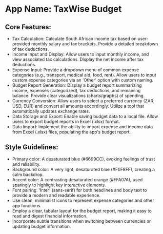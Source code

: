# **App Name**: TaxWise Budget

## Core Features:

- Tax Calculation: Calculate South African income tax based on user-provided monthly salary and tax brackets. Provide a detailed breakdown of tax deductions.
- Income Input and Display: Allow users to input monthly income, and view associated tax calculations. Display the net income after tax deductions.
- Expense Input: Provide a dropdown menu of common expense categories (e.g., transport, medical aid, food, rent). Allow users to input custom expense categories via an 'Other' option with custom naming.
- Budget Report Generation: Display a budget report summarizing income, expenses (categorized), tax deductions, and remaining balance. Provide clear visualizations (charts/graphs) of spending.
- Currency Conversion: Allow users to select a preferred currency (ZAR, USD, EUR) and convert all amounts accordingly. Utilize a tool that automatically updates exchange rates.
- Data Storage and Export: Enable saving budget data to a local file. Allow users to export budget reports in Excel (.xlsx) format.
- Data Import: Implement the ability to import expense and income data from Excel (.xlsx) files, populating the app's budget report.

## Style Guidelines:

- Primary color: A desaturated blue (#6699CC), evoking feelings of trust and reliability.
- Background color: A very light, desaturated blue (#F0F8FF), creating a calm backdrop.
- Accent color: A contrasting desaturated orange (#FFA07A), used sparingly to highlight key interactive elements.
- Font pairing: 'Inter' (sans-serif) for both headlines and body text to provide a modern and readable experience.
- Use clean, minimalist icons to represent expense categories and other app functions.
- Employ a clear, tabular layout for the budget report, making it easy to read and digest financial information.
- Incorporate subtle transitions when switching between currencies or updating budget information.